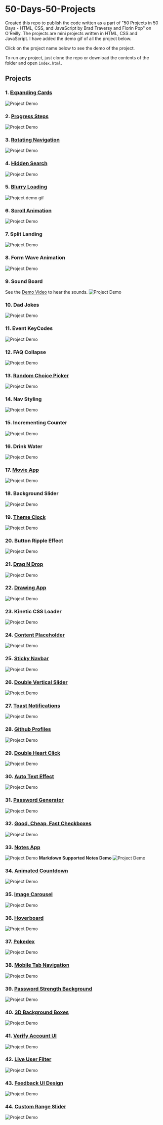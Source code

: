 # 50-Days-50-Projects
Created this repo to publish the code written as a part of "50 Projects in 50 Days - HTML, CSS, and JavaScript by Brad Traversy and Florin Pop" on O'Reilly. The projects are mini projects written in HTML, CSS and JavaScript. I have added the demo gif of all the project below. 

Click on the project name below to see the demo of the project.

To run any project, just clone the repo or download the contents of the folder and open `index.html`.

## Projects

### 1. [Expanding Cards](https://50projectsbymilan.000webhostapp.com/50projects/01_expanding_cards/)

![Project Demo](https://github.com/milan-vishnoi/50-Days-50-Projects/blob/main/01.%20Expanding%20Cards/project_demo.gif)

### 2. [Progress Steps](https://50projectsbymilan.000webhostapp.com/50projects/02_progress_steps/)
![Project Demo](https://github.com/milan-vishnoi/50-Days-50-Projects/blob/main/02.%20Progress%20Steps/demo.gif)

### 3. [Rotating Navigation](https://50projectsbymilan.000webhostapp.com/50projects/03_rotating_navigation/)
![Project Demo](https://github.com/milan-vishnoi/50-Days-50-Projects/blob/main/03.%20Rotating%20Navigation/demo.gif)

### 4. [Hidden Search](https://50projectsbymilan.000webhostapp.com/50projects/04_hidden_search/)
![Project Demo](https://github.com/milan-vishnoi/50-Days-50-Projects/blob/main/04.%20Hidden%20Search/demo.gif)

### 5. [Blurry Loading](https://50projectsbymilan.000webhostapp.com/50projects/05_blurry_loading/)
![Project demo gif](https://github.com/milan-vishnoi/50-Days-50-Projects/blob/main/05.%20Blurry%20Loading/demo.gif)

### 6. [Scroll Animation](https://50projectsbymilan.000webhostapp.com/50projects/06_scroll_animation/)
![Project Demo](https://github.com/milan-vishnoi/50-Days-50-Projects/blob/main/06.%20Scroll%20Animation/demo.gif)

### 7. Split Landing
![Project Demo](https://github.com/milan-vishnoi/50-Days-50-Projects/blob/main/07.%20Split%20Landing/demo.gif)

### 8. Form Wave Animation
![Project Demo](https://github.com/milan-vishnoi/50-Days-50-Projects/blob/main/08.%20Form%20Wave%20Animation/demo.gif)

### 9. Sound Board
See the [Demo Video](https://github.com/milan-vishnoi/50-Days-50-Projects/blob/main/09.%20Sound%20Board/demo.mp4) to hear the sounds.
![Project Demo](https://github.com/milan-vishnoi/50-Days-50-Projects/blob/main/09.%20Sound%20Board/demo.gif)

### 10. Dad Jokes
![Project Demo](https://github.com/milan-vishnoi/50-Days-50-Projects/blob/main/10.%20Dad%20Jokes/demo.gif)

### 11. Event KeyCodes
![Project Demo](https://github.com/milan-vishnoi/50-Days-50-Projects/blob/main/11.%20Event%20KeyCodes/demo.gif)

### 12. FAQ Collapse
![Project Demo](https://github.com/milan-vishnoi/50-Days-50-Projects/blob/main/12.%20FAQ%20Collapse/demo.gif)

### 13. [Random Choice Picker](https://50projectsbymilan.000webhostapp.com/50projects/13_random_choice_picker/)
![Project Demo](https://github.com/milan-vishnoi/50-Days-50-Projects/blob/main/13.%20Random%20Choice%20Picker/demo.gif)

### 14. Nav Styling
![Project Demo](https://github.com/milan-vishnoi/50-Days-50-Projects/blob/main/14.%20Nav%20Styling/demo.gif)

### 15. Incrementing Counter
![Project Demo](https://github.com/milan-vishnoi/50-Days-50-Projects/blob/main/15.%20Incrementing%20Counter/demo.gif)

### 16. Drink Water
![Project Demo](https://github.com/milan-vishnoi/50-Days-50-Projects/blob/main/16.%20Drink%20Water/demo.gif)

### 17. [Movie App](https://50projectsbymilan.000webhostapp.com/50projects/17_movie_app/)
![Project Demo](https://github.com/milan-vishnoi/50-Days-50-Projects/blob/main/17.%20Movie%20App/demo.gif)

### 18. Background Slider
![Project Demo](https://github.com/milan-vishnoi/50-Days-50-Projects/blob/main/18.%20Background%20Slider/demo.gif)

### 19. [Theme Clock](https://50projectsbymilan.000webhostapp.com/50projects/19_theme_clock/)
![Project Demo](https://github.com/milan-vishnoi/50-Days-50-Projects/blob/main/19.%20Theme%20Clock/demo.gif)

### 20. Button Ripple Effect
![Project Demo](https://github.com/milan-vishnoi/50-Days-50-Projects/blob/main/20.%20Button%20Ripple%20Effect/demo.gif)

### 21. [Drag N Drop](https://50projectsbymilan.000webhostapp.com/50projects/21_drag_n_drop/)
![Project Demo](https://github.com/milan-vishnoi/50-Days-50-Projects/blob/main/21.%20Drag%20N%20Drop/demo.gif)

### 22. [Drawing App](https://50projectsbymilan.000webhostapp.com/50projects/22_drawing_app/)
![Project Demo](https://github.com/milan-vishnoi/50-Days-50-Projects/blob/main/22.%20Drawing%20App/demo.gif)

### 23. Kinetic CSS Loader
![Project Demo](https://github.com/milan-vishnoi/50-Days-50-Projects/blob/main/23.%20Kinetic%20CSS%20Loader/demo.gif)

### 24. [Content Placeholder](https://50projectsbymilan.000webhostapp.com/50projects/24_content_placeholder/)
![Project Demo](https://github.com/milan-vishnoi/50-Days-50-Projects/blob/main/24.%20Content%20Placeholder/demo.gif)

### 25. [Sticky Navbar](https://50projectsbymilan.000webhostapp.com/50projects/25_sticky_navbar/)
![Project Demo](https://github.com/milan-vishnoi/50-Days-50-Projects/blob/main/25.%20Sticky%20Navbar/demo.gif)

### 26. [Double Vertical Slider](https://50projectsbymilan.000webhostapp.com/50projects/26_double_vertical_slider/)
![Project Demo](https://github.com/milan-vishnoi/50-Days-50-Projects/blob/main/26.%20Double%20Vertical%20Slider/demo.gif)

### 27. [Toast Notifications](https://50projectsbymilan.000webhostapp.com/50projects/27_toast_notifications/)
![Project Demo](https://github.com/milan-vishnoi/50-Days-50-Projects/blob/main/27.%20Toast%20Notifications/demo.gif)

### 28. [Github Profiles](https://50projectsbymilan.000webhostapp.com/50projects/28_github_profiles/)
![Project Demo](https://github.com/milan-vishnoi/50-Days-50-Projects/blob/main/28.%20Github%20Profiles/demo.gif)

### 29. [Double Heart Click](https://50projectsbymilan.000webhostapp.com/50projects/29_double_heart_click/)
![Project Demo](https://github.com/milan-vishnoi/50-Days-50-Projects/blob/main/29.%20Double%20Heart%20Click/demo.gif)

### 30. [Auto Text Effect](https://50projectsbymilan.000webhostapp.com/50projects/30_auto_text_effect/)
![Project Demo](https://github.com/milan-vishnoi/50-Days-50-Projects/blob/main/30.%20Auto%20Text%20Effect/demo.gif)

### 31. [Password Generator](https://50projectsbymilan.000webhostapp.com/50projects/31_password_generator/)
![Project Demo](https://github.com/milan-vishnoi/50-Days-50-Projects/blob/main/31.%20Password%20Generator/demo.gif)

### 32. [Good, Cheap, Fast Checkboxes](https://50projectsbymilan.000webhostapp.com/50projects/32_good_cheap_fast_checkboxes/)
![Project Demo](https://github.com/milan-vishnoi/50-Days-50-Projects/blob/main/32.%20Good%2C%20Cheap%2C%20Fast%20Checkboxes/demo.gif)

### 33. [Notes App](https://50projectsbymilan.000webhostapp.com/50projects/33_notes_app/)
![Project Demo](https://github.com/milan-vishnoi/50-Days-50-Projects/blob/main/33.%20Notes%20App/demo.gif)
**Markdown Supported Notes Demo** 
![Project Demo](https://github.com/milan-vishnoi/50-Days-50-Projects/blob/main/33.%20Notes%20App/demo1.gif)

### 34. [Animated Countdown](https://50projectsbymilan.000webhostapp.com/50projects/34_animated_countdown/)
![Project Demo](https://github.com/milan-vishnoi/50-Days-50-Projects/blob/main/34.%20Animated%20Countdown/demo.gif)

### 35. [Image Carousel](https://50projectsbymilan.000webhostapp.com/50projects/35_image_carousel/)
![Project Demo](https://github.com/milan-vishnoi/50-Days-50-Projects/blob/main/35.%20Image%20Carousel/demo.gif)

### 36. [Hoverboard](https://50projectsbymilan.000webhostapp.com/50projects/36_hoverboard/)
![Project Demo](https://github.com/milan-vishnoi/50-Days-50-Projects/blob/main/36.%20Hoverboard/demo.gif)

### 37. [Pokedex](https://50projectsbymilan.000webhostapp.com/50projects/37_pokedex/)
![Project Demo](https://github.com/milan-vishnoi/50-Days-50-Projects/blob/main/37.%20Pokedex/demo.gif)

### 38. [Mobile Tab Navigation](https://50projectsbymilan.000webhostapp.com/50projects/38_mobile_tab_navigation/)
![Project Demo](https://github.com/milan-vishnoi/50-Days-50-Projects/blob/main/38.%20Mobile%20Tab%20Navigation/demo.gif)

### 39. [Password Strength Background](https://50projectsbymilan.000webhostapp.com/50projects/39_password_strength_background/)
![Project Demo](https://github.com/milan-vishnoi/50-Days-50-Projects/blob/main/39.%20Password%20Strength%20Background/demo.gif)

### 40. [3D Background Boxes](https://50projectsbymilan.000webhostapp.com/50projects/40_3D_background_boxes/)
![Project Demo](https://github.com/milan-vishnoi/50-Days-50-Projects/blob/main/40.%203D%20Background%20Boxes/demo.gif)

### 41. [Verify Account UI](https://50projectsbymilan.000webhostapp.com/50projects/41_verify_account_ui)
![Project Demo](https://github.com/milan-vishnoi/50-Days-50-Projects/blob/main/41.%20Verify%20Account%20UI/demo.gif)

### 42. [Live User Filter](https://50projectsbymilan.000webhostapp.com/50projects/42_live_user_filter/)
![Project Demo](https://github.com/milan-vishnoi/50-Days-50-Projects/blob/main/42.%20Live%20User%20Filter/demo.gif)

### 43. [Feedback UI Design](https://50projectsbymilan.000webhostapp.com/50projects/43_feedback_ui_design/)
![Project Demo](https://github.com/milan-vishnoi/50-Days-50-Projects/blob/main/43.%20Feedback%20UI%20Design/demo.gif)

### 44. [Custom Range Slider](https://50projectsbymilan.000webhostapp.com/50projects/44_custom_range_slider/)
![Project Demo](https://github.com/milan-vishnoi/50-Days-50-Projects/blob/main/44.%20Custom%20Range%20Slider/demo.gif)